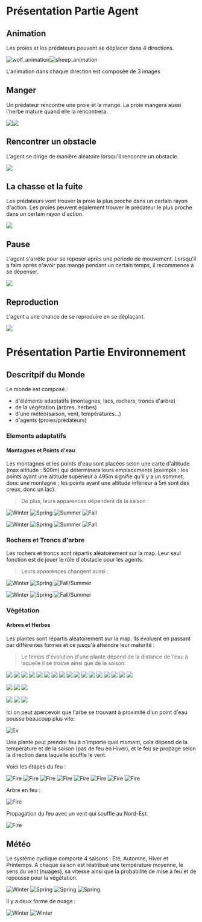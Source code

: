 # **Présentation Partie Agent**

## Animation

Les proies et les prédateurs peuvent se déplacer dans 4 directions.

![wolf_animation](Rapport/wolf.gif)![sheep_animation](Rapport/sheep.gif)

L'animation dans chaque direction est composée de 3 images



## Manger

Un prédateur rencontre une proie et la mange. La proie mangera aussi l'herbe mature quand elle la rencontrera.

![](Rapport/mange1.gif)![](Rapport/mange2.gif)



## Rencontrer un obstacle

L'agent se dirige de manière aléatoire lorsqu'il rencontre un obstacle.

![](Rapport/trun.gif)

## La chasse et la fuite 

Les prédateurs vont trouver la proie la plus proche dans un certain rayon d'action. Les proies peuvent également trouver le prédateur le plus proche dans un certain rayon d'action.

![](Rapport/fuite.gif)

## Pause

L'agent s'arrête pour se reposer après une période de mouvement. Lorsqu'il a faim après n'avoir pas mangé pendant un certain temps, il recommence à se dépenser.

![](Rapport/pause.gif)

## Reproduction

L'agent a une chance de se reproduire en se déplaçant.

![](Rapport/reproduction.gif)



# **Présentation Partie Environnement**

## **Descritpif du Monde**

Le monde est composé :
- d'éléments adaptatifs (montagnes, lacs, rochers, troncs d'arbre)
- de la végétation (arbres, herbes)
- d'une météo(saison, vent, températures...)
- d'agents (proies/prédateurs)

### **Elements adaptatifs**

#### **Montagnes et Points d'eau**

Les montagnes et les points d'eau sont placées selon une carte d'altitude (max altitude : 500m) qui déterminera leurs emplacements (exemple : les points ayant une altitude supérieur à 495m signifie qu'il y a un sommet, donc une montagne ; les points ayant une altitude inférieur à 5m sont des creux, donc un lac).

>De plus, leurs apparences dépendent de la saison :

![Winter](PNG/Aperçu/M_winter.png)      ![Spring](PNG/Aperçu/M_spring.png)      ![Summer](PNG/Aperçu/M_summer.png)      ![Fall](PNG/Aperçu/M_fall.png)      

![Winter](PNG/Aperçu/L_winter.png)      ![Spring](PNG/Aperçu/L_spring.png)      ![Summer](PNG/Aperçu/L_summer.png)      ![Fall](PNG/Aperçu/L_fall.png)      

### **Rochers et Troncs d'arbre**

Les rochers et troncs sont répartis aléatoirement sur la map. Leur seul fonction est de jouer le rôle d'obstacle pour les agents.

>Leurs apparences changent aussi :

![Winter](PNG/split/ice_rock.png)      ![Spring](PNG/split/spring_rock.png)     ![Fall/Summer](PNG/split/fall_rock.png)      

![Winter](PNG/split/winter_tronc.png)      ![Spring](PNG/split/spring_tronc.png)        ![Fall/Summer](PNG/split/fall_tronc.png)      

### **Végétation**

#### **Arbres et Herbes**

Les plantes sont répartis aléatoirement sur la map. Ils évoluent en passant par différentes formes et ce jusqu'à atteindre leur maturité :

>Le temps d'évolution d'une plante dépend de la distance de l'eau à laquelle il se trouve ainsi que de la saison:

![](PNG/split/tree1.png) ![](PNG/split/tree2.png) ![](PNG/split/tree3.png) ![](PNG/split/tree4.png) ![](PNG/split/tree5.png)
![](PNG/split/tree6.png) ![](PNG/split/tree7.png) ![](PNG/split/tree8.png) ![](PNG/split/tree9.png) ![](PNG/split/tree10.png)
![](PNG/split/tree11.png) ![](PNG/split/tree12.png) ![](PNG/split/tree13.png) ![](PNG/split/tree14.png) ![](PNG/split/tree15.png)
![](PNG/split/tree16.png) ![](PNG/split/tree17.png)

![](PNG/split/grass1.png) ![](PNG/split/grass2.png) ![](PNG/split/grass3.png)

![](PNG/split/winter_grass1.png) ![](PNG/split/winter_grass2.png) ![](PNG/split/winter_grass3.png)

Ici on peut apercevoir que l'arbe se trouvant à proximité d'un point d'eau pousse beaucoup plus vite:

![Ev](PNG/Aperçu/pousse_arbre.png)

Une plante peut prendre feu à n'importe quel moment, cela dépend de la température et de la saison (pas de feu en Hiver), et le feu se propage selon la direction dans laquelle souffle le vent.

Voici les étapes du feu :

![Fire](PNG/split/fire4.png) ![Fire](PNG/split/fire5.png) ![Fire](PNG/split/fire6.png) ![Fire](PNG/split/fire7.png) ![Fire](PNG/split/fire8.png) ![Fire](PNG/split/cendre0.png) ![Fire](PNG/split/cendre1.png) ![Fire](PNG/split/cendre2.png)

Arbre en feu : 

![Fire](PNG/Aperçu/tree_inFire.png)

Propagation du feu avec un vent qui souffle au Nord-Est:

![Fire](PNG/Aperçu/grass_inFire.png)

## **Météo**

Le système cyclique comporte 4 saisons : Eté, Automne, Hiver et Printemps. A chaque saison est réatribué une température moyenne, le sens du vent (nuages), sa vitesse ainsi que la probabilité de mise à feu et de repousse pour la végétation.

![Winter](PNG/Aperçu/winter.png) ![Spring](PNG/Aperçu/spring.png) ![Spring](PNG/Aperçu/summer.png) ![Spring](PNG/Aperçu/fall.png)

Il y a deux forme de nuage :

![Winter](PNG/split/cloud.png) ![Winter](PNG/split/cloud2.png)